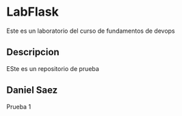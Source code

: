 # LabFlask

Este es un laboratorio del curso de fundamentos de devops

## Descripcion

ESte es un repositorio de prueba

## Daniel Saez
Prueba 1
